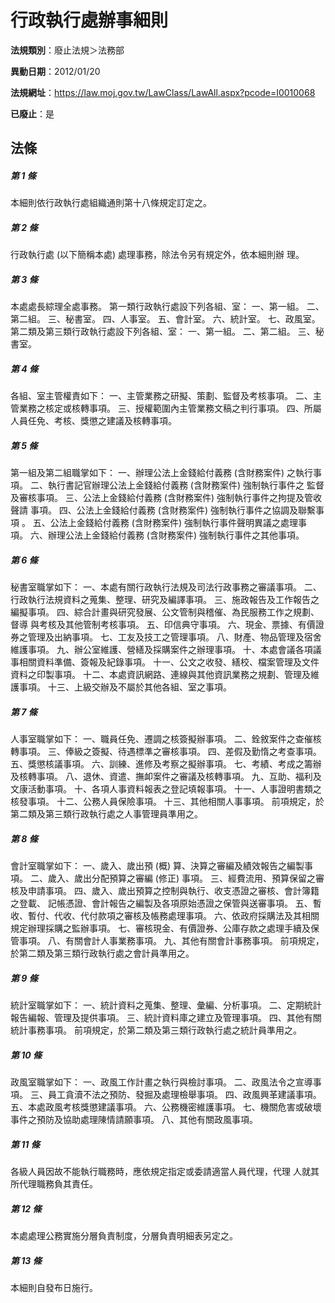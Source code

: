 # 行政執行處辦事細則

**法規類別**：廢止法規＞法務部

**異動日期**：2012/01/20  

**法規網址**：https://law.moj.gov.tw/LawClass/LawAll.aspx?pcode=I0010068

**已廢止**：是



## 法條
##### 第 1 條
本細則依行政執行處組織通則第十八條規定訂定之。


##### 第 2 條
行政執行處 (以下簡稱本處) 處理事務，除法令另有規定外，依本細則辦
理。


##### 第 3 條
本處處長綜理全處事務。
第一類行政執行處設下列各組、室：
一、第一組。
二、第二組。
三、秘書室。
四、人事室。
五、會計室。
六、統計室。
七、政風室。
第二類及第三類行政執行處設下列各組、室：
一、第一組。
二、第二組。
三、秘書室。


##### 第 4 條
各組、室主管權責如下：
一、主管業務之研擬、策劃、監督及考核事項。
二、主管業務之核定或核轉事項。
三、授權範圍內主管業務文稿之判行事項。
四、所屬人員任免、考核、獎懲之建議及核轉事項。


##### 第 5 條
第一組及第二組職掌如下：
一、辦理公法上金錢給付義務 (含財務案件) 之執行事項。
二、執行書記官辦理公法上金錢給付義務 (含財務案件) 強制執行事件之
    監督及審核事項。
三、公法上金錢給付義務 (含財務案件) 強制執行事件之拘提及管收聲請
    事項。
四、公法上金錢給付義務 (含財務案件) 強制執行事件之協調及聯繫事項
    。
五、公法上金錢給付義務 (含財務案件) 強制執行事件聲明異議之處理事
    項。
六、辦理公法上金錢給付義務 (含財務案件) 強制執行事件之其他事項。


##### 第 6 條
秘書室職掌如下：
一、本處有關行政執行法規及司法行政事務之審議事項。
二、行政執行法規資料之蒐集、整理、研究及編譯事項。
三、施政報告及工作報告之編擬事項。
四、綜合計畫與研究發展、公文管制與稽催、為民服務工作之規劃、督導
    與考核及其他管制考核事項。
五、印信典守事項。
六、現金、票據、有價證券之管理及出納事項。
七、工友及技工之管理事項。
八、財產、物品管理及宿舍維護事項。
九、辦公室維護、營繕及採購案件之辦理事項。
十、本處會議各項議事相關資料準備、簽報及紀錄事項。
十一、公文之收發、繕校、檔案管理及文件資料之印製事項。
十二、本處資訊網路、連線與其他資訊業務之規劃、管理及維護事項。
十三、上級交辦及不屬於其他各組、室之事項。

##### 第 7 條
人事室職掌如下：
一、職員任免、遷調之核簽擬辦事項。
二、銓敘案件之查催核轉事項。
三、俸級之簽擬、待遇標準之審核事項。
四、差假及勤惰之考查事項。
五、獎懲核議事項。
六、訓練、進修及考察之擬辦事項。
七、考績、考成之籌辦及核轉事項。
八、退休、資遣、撫卹案件之審議及核轉事項。
九、互助、福利及文康活動事項。
十、各項人事資料報表之登記填報事項。
十一、人事證明書類之核發事項。
十二、公務人員保險事項。
十三、其他相關人事事項。
前項規定，於第二類及第三類行政執行處之人事管理員準用之。

##### 第 8 條
會計室職掌如下：
一、歲入、歲出預 (概) 算、決算之審編及績效報告之編製事項。
二、歲入、歲出分配預算之審編 (修正) 事項。
三、經費流用、預算保留之審核及申請事項。
四、歲入、歲出預算之控制與執行、收支憑證之審核、會計簿籍之登載、
    記帳憑證、會計報告之編製及各項原始憑證之保管與送審事項。
五、暫收、暫付、代收、代付款項之審核及帳務處理事項。
六、依政府採購法及其相關規定辦理採購之監辦事項。
七、審核現金、有價證券、公庫存款之處理手續及保管事項。
八、有關會計人事業務事項。
九、其他有關會計事務事項。
前項規定，於第二類及第三類行政執行處之會計員準用之。


##### 第 9 條
統計室職掌如下：
一、統計資料之蒐集、整理、彙編、分析事項。
二、定期統計報告編報、管理及提供事項。
三、統計資料庫之建立及管理事項。
四、其他有關統計事務事項。
前項規定，於第二類及第三類行政執行處之統計員準用之。


##### 第 10 條
政風室職掌如下：
一、政風工作計畫之執行與檢討事項。
二、政風法令之宣導事項。
三、員工貪瀆不法之預防、發掘及處理檢舉事項。
四、政風興革建議事項。
五、本處政風考核獎懲建議事項。
六、公務機密維護事項。
七、機關危害或破壞事件之預防及協助處理陳情請願事項。
八、其他有關政風事項。


##### 第 11 條
各級人員因故不能執行職務時，應依規定指定或委請適當人員代理，代理
人就其所代理職務負其責任。


##### 第 12 條
本處處理公務實施分層負責制度，分層負責明細表另定之。


##### 第 13 條
本細則自發布日施行。



